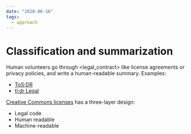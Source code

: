 ```yaml
---
date: "2020-06-16"
tags:
  - approach
---
```


# Classification and summarization

Human volunteers go through <legal_contract> like license agreements or privacy policies, and write a human-readable summary. Examples:
- [ToS;DR](https://tosdr.org/)
- [tl;dr Legal](https://tldrlegal.com/)

[Creative Commons licenses](https://creativecommons.org/licenses/) has a three-layer design:
- Legal code
- Human readable
- Machine-readable
